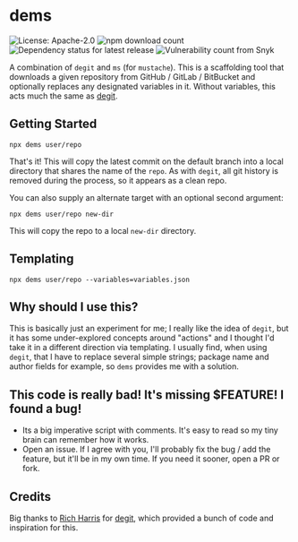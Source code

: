 # dems

![License: Apache-2.0](https://img.shields.io/npm/l/dems.svg?style=for-the-badge)
![npm download count](https://img.shields.io/npm/dt/dems.svg?style=for-the-badge)
![Dependency status for latest release](https://img.shields.io/librariesio/release/npm/dems.svg?style=for-the-badge)
![Vulnerability count from Snyk](https://img.shields.io/snyk/vulnerabilities/npm/dems.svg?style=for-the-badge)

A combination of `degit` and `ms` (for `mustache`). This is a scaffolding tool
that downloads a given repository from GitHub / GitLab / BitBucket and
optionally replaces any designated variables in it. Without variables, this acts
much the same as [degit](https://github.com/Rich-Harris/degit).

## Getting Started

```console
npx dems user/repo
```

That's it! This will copy the latest commit on the default branch into a local
directory that shares the name of the `repo`. As with `degit`, all git history
is removed during the process, so it appears as a clean repo.

You can also supply an alternate target with an optional second argument:

```console
npx dems user/repo new-dir
```

This will copy the repo to a local `new-dir` directory.

## Templating

```console
npx dems user/repo --variables=variables.json
```

## Why should I use this?

This is basically just an experiment for me; I really like the idea of `degit`,
but it has some under-explored concepts around "actions" and I thought I'd take
it in a different direction via templating. I usually find, when using `degit`,
that I have to replace several simple strings; package name and author fields
for example, so `dems` provides me with a solution.

## This code is really bad! It's missing $FEATURE! I found a bug!

- Its a big imperative script with comments. It's easy to read so my tiny brain
  can remember how it works.
- Open an issue. If I agree with you, I'll probably fix the bug / add the
  feature, but it'll be in my own time. If you need it sooner, open a PR or
  fork.

## Credits

Big thanks to [Rich Harris](https://github.com/Rich-Harris) for
[degit](https://github.com/Rich-Harris/degit), which provided a bunch of code
and inspiration for this.
